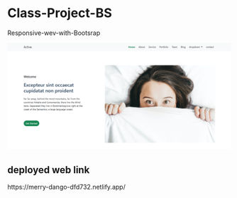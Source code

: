# Class-Project-BS
Responsive-wev-with-Bootsrap


<a href=" https://github.com/13-Bhupendra/Class-Project-BS/tree/main/class%20project">
  <img src="https://github.com/13-Bhupendra/Class-Project-BS/blob/main/Screenshot%202024-12-12%20172953.png">
</a>

<h2>deployed web link</h2>
 https://merry-dango-dfd732.netlify.app/
